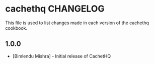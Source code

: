 cachethq CHANGELOG
==================

This file is used to list changes made in each version of the cachethq cookbook.

1.0.0
-----
- [Bimlendu Mishra] - Initial release of CachetHQ
